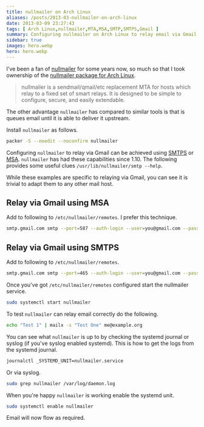 ```yaml
---
title: nullmailer on Arch Linux
aliases: /posts/2013-03-nullmailer-on-arch-linux
date: 2013-03-09 23:27:43
tags: [ Arch Linux,nullmailer,MTA,MSA,SMTP,SMTPS,Gmail ]
summary: Configuring nullmailer on Arch Linux to relay email via Gmail
sidebar: true
images: hero.webp
hero: hero.webp
---
```


I've been a fan of [nullmailer](http://untroubled.org/nullmailer/) for some years
now, so much so that I took ownership of the [nullmailer package for Arch Linux](https://aur.archlinux.org/packages/nullmailer/).

> nullmailer is a sendmail/qmail/etc replacement MTA for hosts which
> relay to a fixed set of smart relays.  It is designed to be simple to
> configure, secure, and easily extendable.

The other advantage `nullmailer` has compared to similar tools is that is queues
email until it is able to deliver it upstream.

Install `nullmailer` as follows.

```bash
packer -S --noedit --noconfirm nullmailer
```

Configuring `nullmailer` to relay via Gmail can be achieved using
[SMTPS](http://en.wikipedia.org/wiki/SMTPS) or
[MSA](http://en.wikipedia.org/wiki/Mail_submission_agent). `nullmailer` has
had these capabilities since 1.10. The following provides some useful clues
`/usr/lib/nullmailer/smtp --help`.

While these examples are specific to relaying via Gmail, you can see it is
trivial to adapt them to any other mail host.

## Relay via Gmail using MSA

Add to following to `/etc/nullmailer/remotes`. I prefer this technique.

```bash
smtp.gmail.com smtp --port=587 --auth-login --user=you@gmail.com --pass=Yourpassword --starttls
```

## Relay via Gmail using SMTPS

Add to following to `/etc/nullmailer/remotes`.

```bash
smtp.gmail.com smtp --port=465 --auth-login --user=you@gmail.com --pass=Yourpassword --ssl
```

Once you've got `/etc/nullmailer/remotes` configured start the nullmailer service.

```bash
sudo systemctl start nullmailer
```

To test `nullmailer` can relay email correctly do the following.

```bash
echo "Test 1" | mailx -s "Test One" me@example.org
```

You can see what `nullmailer` is up to by checking the systemd journal or syslog
(if you've syslog enabled systemd). This is how to get the logs from the systemd
journal.

```bash
journalctl _SYSTEMD_UNIT=nullmailer.service
```

Or via syslog.

```bash
sudo grep nullmailer /var/log/daemon.log
```

When you're happy `nullmailer` is working enable the systemd unit.

```bash
sudo systemctl enable nullmailer
```

Email will now flow as required.
